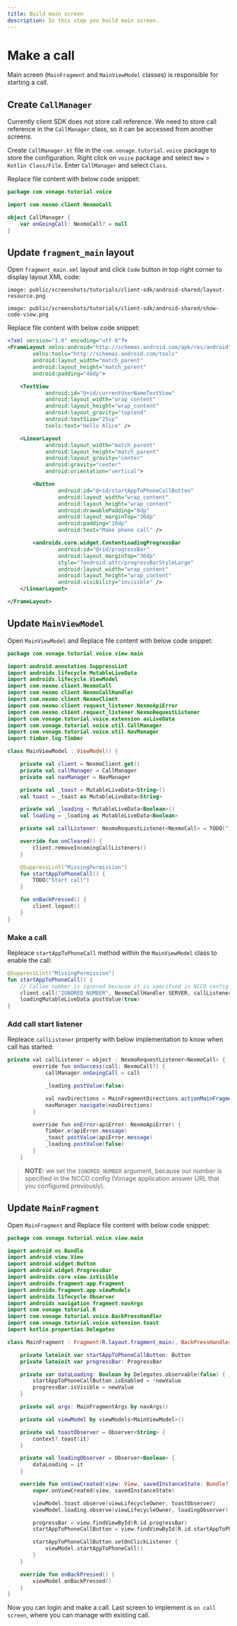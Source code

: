 ```yaml
---
title: Build main screen
description: In this step you build main screen.
---
```


# Make a call

Main screen (`MainFragment` and `MainViewModel` classes) is responsible for starting a call.

## Create `CallManager`

Currently client SDK does not store call reference. We need to store call reference in the `CallManager` class, so it can be accessed from another screens.

Create `CallManager.kt` file in the `com.vonage.tutorial.voice` package to store the configuration. Right click on `voice` package and select `New` > `Kotlin Class/File`. Enter `CallManager` and select `Class`.

Replace file content with below code snippet:

```kotlin
package com.vonage.tutorial.voice

import com.nexmo.client.NexmoCall

object CallManager {
    var onGoingCall: NexmoCall? = null
}
```

## Update `fragment_main` layout

Open `fragment_main.xml` layout and click `Code` button in top right corner to display layout XML code:

```screenshot
image: public/screenshots/tutorials/client-sdk/android-shared/layout-resource.png
```

```screenshot
image: public/screenshots/tutorials/client-sdk/android-shared/show-code-view.png
```

Replace file content with below code snippet:

```xml
<?xml version="1.0" encoding="utf-8"?>
<FrameLayout xmlns:android="http://schemas.android.com/apk/res/android"
        xmlns:tools="http://schemas.android.com/tools"
        android:layout_width="match_parent"
        android:layout_height="match_parent"
        android:padding="48dp">

    <TextView
            android:id="@+id/currentUserNameTextView"
            android:layout_width="wrap_content"
            android:layout_height="wrap_content"
            android:layout_gravity="top|end"
            android:textSize="25sp"
            tools:text="Hello Alice" />

    <LinearLayout
            android:layout_width="match_parent"
            android:layout_height="match_parent"
            android:layout_gravity="center"
            android:gravity="center"
            android:orientation="vertical">

        <Button
                android:id="@+id/startAppToPhoneCallButton"
                android:layout_width="wrap_content"
                android:layout_height="wrap_content"
                android:drawablePadding="8dp"
                android:layout_marginTop="36dp"
                android:padding="16dp"
                android:text="Make phone call" />

        <androidx.core.widget.ContentLoadingProgressBar
                android:id="@+id/progressBar"
                android:layout_marginTop="36dp"
                style="?android:attr/progressBarStyleLarge"
                android:layout_width="wrap_content"
                android:layout_height="wrap_content"
                android:visibility="invisible" />
    </LinearLayout>

</FrameLayout>
```

## Update `MainViewModel`

Open `MainViewModel` and Replace file content with below code snippet:

```kotlin
package com.vonage.tutorial.voice.view.main

import android.annotation.SuppressLint
import androidx.lifecycle.MutableLiveData
import androidx.lifecycle.ViewModel
import com.nexmo.client.NexmoCall
import com.nexmo.client.NexmoCallHandler
import com.nexmo.client.NexmoClient
import com.nexmo.client.request_listener.NexmoApiError
import com.nexmo.client.request_listener.NexmoRequestListener
import com.vonage.tutorial.voice.extension.asLiveData
import com.vonage.tutorial.voice.util.CallManager
import com.vonage.tutorial.voice.util.NavManager
import timber.log.Timber

class MainViewModel : ViewModel() {

    private val client = NexmoClient.get()
    private val callManager = CallManager
    private val navManager = NavManager

    private val _toast = MutableLiveData<String>()
    val toast = _toast as MutableLiveData<String>

    private val _loading = MutableLiveData<Boolean>()
    val loading = _loading as MutableLiveData<Boolean>

    private val callListener: NexmoRequestListener<NexmoCall> = TODO("Implement call listener")

    override fun onCleared() {
        client.removeIncomingCallListeners()
    }

    @SuppressLint("MissingPermission")
    fun startAppToPhoneCall() {
        TODO("Start call")
    }

    fun onBackPressed() {
        client.logout()
    }
}
```

### Make a call

Repleace `startAppToPhoneCall` method within the `MainViewModel` class to enable the call:

```kotlin
@SuppressLint("MissingPermission")
fun startAppToPhoneCall() {
    // Callee number is ignored because it is specified in NCCO config
    client.call("IGNORED_NUMBER", NexmoCallHandler.SERVER, callListener)
    loadingMutableLiveData.postValue(true)
}
```

### Add call start listener

Repleace `callListener` property with below implementation to know when call has started:

```java
private val callListener = object : NexmoRequestListener<NexmoCall> {
        override fun onSuccess(call: NexmoCall?) {
            callManager.onGoingCall = call

            _loading.postValue(false)

            val navDirections = MainFragmentDirections.actionMainFragmentToOnCallFragment()
            navManager.navigate(navDirections)
        }

        override fun onError(apiError: NexmoApiError) {
            Timber.e(apiError.message)
            _toast.postValue(apiError.message)
            _loading.postValue(false)
        }
    }
```

> **NOTE:** we set the `IGNORED_NUMBER` argument, because our number is specified in the NCCO config (Vonage application answer URL that you configured previously).


## Update `MainFragment`

Open `MainFragment` and Replace file content with below code snippet:

```kotlin
package com.vonage.tutorial.voice.view.main

import android.os.Bundle
import android.view.View
import android.widget.Button
import android.widget.ProgressBar
import androidx.core.view.isVisible
import androidx.fragment.app.Fragment
import androidx.fragment.app.viewModels
import androidx.lifecycle.Observer
import androidx.navigation.fragment.navArgs
import com.vonage.tutorial.R
import com.vonage.tutorial.voice.BackPressHandler
import com.vonage.tutorial.voice.extension.toast
import kotlin.properties.Delegates

class MainFragment : Fragment(R.layout.fragment_main), BackPressHandler {

    private lateinit var startAppToPhoneCallButton: Button
    private lateinit var progressBar: ProgressBar

    private var dataLoading: Boolean by Delegates.observable(false) { _, _, newValue ->
        startAppToPhoneCallButton.isEnabled = !newValue
        progressBar.isVisible = newValue
    }

    private val args: MainFragmentArgs by navArgs()

    private val viewModel by viewModels<MainViewModel>()

    private val toastObserver = Observer<String> {
        context?.toast(it)
    }

    private val loadingObserver = Observer<Boolean> {
        dataLoading = it
    }

    override fun onViewCreated(view: View, savedInstanceState: Bundle?) {
        super.onViewCreated(view, savedInstanceState)

        viewModel.toast.observe(viewLifecycleOwner, toastObserver)
        viewModel.loading.observe(viewLifecycleOwner, loadingObserver)

        progressBar = view.findViewById(R.id.progressBar)
        startAppToPhoneCallButton = view.findViewById(R.id.startAppToPhoneCallButton)

        startAppToPhoneCallButton.setOnClickListener {
            viewModel.startAppToPhoneCall()
        }
    }

    override fun onBackPressed() {
        viewModel.onBackPressed()
    }
}
```

Now you can login and make a call. Last screen to implement is `on call screen`, where you can manage with existing call.